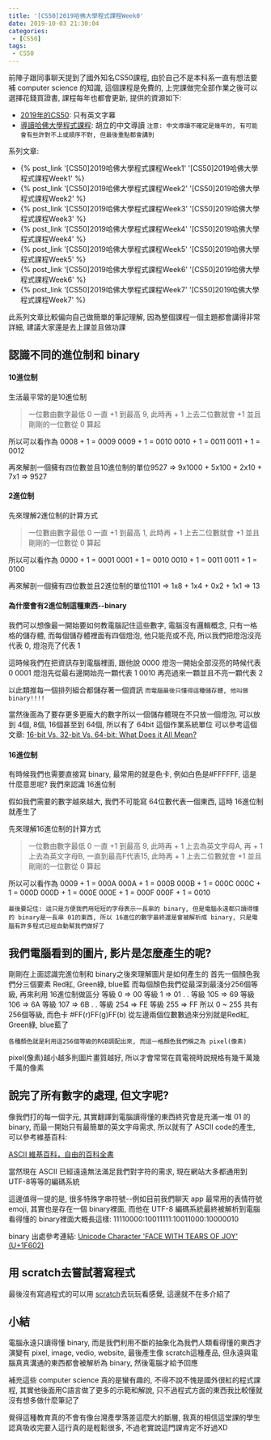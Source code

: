 ```yaml
---
title: '[CS50]2019哈佛大學程式課程Week0'
date: 2019-10-03 21:30:04
categories:
 - [CS50]
tags:
 - CS50
---
```

前陣子跟同事聊天提到了國外知名CS50課程, 由於自己不是本科系一直有想法要補 computer science 的知識, 這個課程是免費的, 上完課做完全部作業之後可以選擇花錢買證書, 課程每年也都會更新, 提供的資源如下:

- [2019年的CS50](https://sihhanwang.github.io/2019/04/09/hexo-tutorial/): 只有英文字幕
- [導讀哈佛大學程式課程](https://www.lidemy.com/courses/192307/lectures/3062865): 胡立的中文導讀
`注意: 中文導讀不確定是幾年的, 有可能會有些許對不上或順序不對, 但最後重點都會講到`

系列文章:
- {% post_link '[CS50]2019哈佛大學程式課程Week1' '[CS50]2019哈佛大學程式課程Week1' %}
- {% post_link '[CS50]2019哈佛大學程式課程Week2' '[CS50]2019哈佛大學程式課程Week2' %}
- {% post_link '[CS50]2019哈佛大學程式課程Week3' '[CS50]2019哈佛大學程式課程Week3' %}
- {% post_link '[CS50]2019哈佛大學程式課程Week4' '[CS50]2019哈佛大學程式課程Week4' %}
- {% post_link '[CS50]2019哈佛大學程式課程Week5' '[CS50]2019哈佛大學程式課程Week5' %}
- {% post_link '[CS50]2019哈佛大學程式課程Week6' '[CS50]2019哈佛大學程式課程Week6' %}
- {% post_link '[CS50]2019哈佛大學程式課程Week7' '[CS50]2019哈佛大學程式課程Week7' %}

此系列文章比較偏向自己做簡單的筆記理解, 因為整個課程一個主題都會講得非常詳細, 建議大家還是去上課並且做功課

## 認識不同的進位制和 binary

#### 10進位制

生活最平常的是10進位制
> 一位數由數字最低 0 一直 +1 到最高 9, 此時再 + 1 上去二位數就會 +1 並且剛剛的一位數從 0 算起

所以可以看作為
0008 + 1 = 0009
0009 + 1 = 0010
0010 + 1 = 0011
0011 + 1 = 0012

再來解剖一個擁有四位數並且10進位制的單位9527
=> 9x1000 + 5x100 + 2x10 + 7x1
=> 9527

#### 2進位制

先來理解2進位制的計算方式
> 一位數由數字最低 0 一直 +1 到最高 1, 此時再 + 1 上去二位數就會 +1 並且剛剛的一位數從 0 算起

所以可以看作為
0000 + 1 = 0001
0001 + 1 = 0010
0010 + 1 = 0011
0011 + 1 = 0100

再來解剖一個擁有四位數並且2進位制的單位1101
=> 1x8 + 1x4 + 0x2 + 1x1
=> 13

#### 為什麼會有2進位制這種東西--binary

我們可以想像最一開始要如何教電腦記住這些數字, 電腦沒有邏輯概念, 只有一格格的儲存體, 而每個儲存體裡面有四個燈泡, 他只能亮或不亮, 所以我們把燈泡沒亮代表 0, 燈泡亮了代表 1

這時候我們在把資訊存到電腦裡面, 跟他說
0000 燈泡一開始全部沒亮的時候代表 0
0001 燈泡先從最右邊開始亮一顆代表 1
0010 再亮過來一顆並且不亮一顆代表 2

以此類推每一個排列組合都儲存著一個資訊
`而電腦最後只懂得這種儲存體, 他叫做 binary!!!!`

當然後面為了要存更多更龐大的數字所以一個儲存體現在不只放一個燈泡, 可以放到 4個, 8個, 16個甚至到 64個, 所以有了 64bit 這個作業系統單位
可以參考這個文章:
[16-bit Vs. 32-bit Vs. 64-bit: What Does it All Mean?](https://digital-photography-school.com/16-bit-vs-32-bit-vs-64-bit-what-does-it-all-mean/)

#### 16進位制

有時候我們也需要直接寫 binary, 最常用的就是色卡, 例如白色是#FFFFFF, 這是什麼意思呢?
我們來認識 16進位制

假如我們需要的數字越來越大, 我們不可能寫 64位數代表一個東西, 這時 16進位制就產生了

先來理解16進位制的計算方式
> 一位數由數字最低 0 一直 +1 到最高 9, 此時再 + 1 上去為英文字母A, 再 + 1 上去為英文字母B, 一直到最高F代表15, 此時再 + 1 上去二位數就會 +1 並且剛剛的一位數從 0 算起

所以可以看作為
0009 + 1 = 000A
000A + 1 = 000B
000B + 1 = 000C
000C + 1 = 000D
000D + 1 = 000E
000E + 1 = 000F
000F + 1 = 0010

`最後要記住: 這只是方便我們用短短的字母表示一長串的 binary, 但是電腦永遠都只讀得懂的 binary是一長串 01的東西, 所以 16進位的數字最終還是會被解析成 binary, 只是電腦有許多程式已經自動幫我們做好了`

## 我們電腦看到的圖片, 影片是怎麼產生的呢?

剛剛在上面認識完進位制和 binary之後來理解圖片是如何產生的
首先一個顏色我們分三個要素 Red紅, Green綠, blue藍
而每個顏色我們從最深到最淺分256個等級, 再來利用 16進位制做區分
等級 0 => 00
等級 1 => 01
      .
      .
等級 105 => 69
等級 106 => 6A
等級 107 => 6B
      .
      .
等級 254 => FE
等級 255 => FF
所以 0 ~ 255 共有256個等級, 而色卡
\#FF(r)FF(g)FF(b)
從左邊兩個位數數過來分別就是Red紅, Green綠, blue藍了

`各種顏色就是利用這256個等級的RGB調配出來, 而這一格顏色我們稱之為 pixel(像素)`

pixel(像素)越小越多則圖片畫質越好, 所以才會常常在買電視時說規格有幾千萬幾千萬的像素

## 說完了所有數字的處理, 但文字呢?
像我們打的每一個字元, 其實翻譯到電腦讀得懂的東西終究會是充滿一堆 01 的 binary, 而最一開始只有最簡單的英文字母需求, 所以就有了 ASCII code的產生, 可以參考維基百科:

[ASCII 維基百科，自由的百科全書](https://zh.wikipedia.org/wiki/ASCII)

當然現在 ASCII 已經遠遠無法滿足我們對字符的需求, 現在網站大多都通用到 UTF-8等等的編碼系統

這邊值得一提的是, 很多特殊字串符號--例如目前我們聊天 app 最常用的表情符號 emoji, 其實也是存在一個 binary裡面, 而他在 UTF-8 編碼系統最終被解析到電腦看得懂的 binary裡面大概長這樣:
11110000:10011111:10011000:10000010

binary 出處參考連結:
[Unicode Character 'FACE WITH TEARS OF JOY' (U+1F602)](https://www.fileformat.info/info/unicode/char/1f602/index.htm)

## 用 scratch去嘗試著寫程式

最後沒有寫過程式的可以用 [scratch](https://scratch.mit.edu)去玩玩看感覺, 這邊就不在多介紹了

## 小結

電腦永遠只讀得懂 binary, 而是我們利用不斷的抽象化為我們人類看得懂的東西才演變有 pixel, image, vedio, website, 最後產生像 scratch這種產品, 但永遠與電腦真真溝通的東西都會被解析為 binary, 然後電腦才給予回應

補充這些 computer science 真的是蠻有趣的, 不得不說不愧是國外很紅的程式課程, 其實他後面用C語言做了更多的示範和解說, 只不過程式方面的東西我比較懂就沒有想多做什麼筆記了

覺得這種教育真的不會有像台灣產學落差這麼大的斷層, 我真的相信這堂課的學生認真吸收完要入這行真的是輕鬆很多, 不過老實說這門課肯定不好過XD
